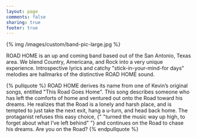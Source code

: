 ```yaml
---
layout: page
comments: false
sharing: true
footer: true
---
```


{% img /images/custom/band-pic-large.jpg %}

ROAD HOME is an up and coming band based out of the San Antonio, Texas area.
We blend Country, Americana, and Rock into a very unique experience.
Introspective lyrics and catchy "stick-in-your-mind-for days" melodies are
hallmarks of the distinctive ROAD HOME sound.

{% pullquote %}
ROAD HOME derives its name from one of Kevin’s original songs, entitled "This
Road Goes Home".  This song describes someone who has left the comforts of home
and ventured out onto the Road toward his dreams.  He realizes that the Road is
a lonely and harsh place, and is tempted to just take the next exit, hang a
u-turn, and head back home.  The protaganist refuses this easy choice, {" "turned
the music way up high, to forget about what I’ve left behind" "} and continues on
the Road to chase his dreams.   Are you on the Road?
{% endpullquote %}
